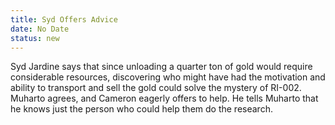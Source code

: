 ```yaml
---
title: Syd Offers Advice
date: No Date 
status: new
---
```


Syd Jardine says that since unloading a quarter ton of gold would
require considerable resources, discovering who might have had the
motivation and ability to transport and sell the gold could solve the
mystery of RI-002. Muharto agrees, and Cameron eagerly offers to help.
He tells Muharto that he knows just the person who could help them do
the research.
